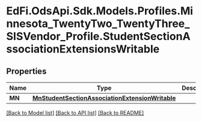 # EdFi.OdsApi.Sdk.Models.Profiles.Minnesota_TwentyTwo_TwentyThree_SISVendor_Profile.StudentSectionAssociationExtensionsWritable
## Properties

Name | Type | Description | Notes
------------ | ------------- | ------------- | -------------
**MN** | [**MnStudentSectionAssociationExtensionWritable**](MnStudentSectionAssociationExtensionWritable.md) |  | [optional] 

[[Back to Model list]](../README.md#documentation-for-models) [[Back to API list]](../README.md#documentation-for-api-endpoints) [[Back to README]](../README.md)

